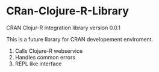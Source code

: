 # CRan-Clojure-R-Library 
CRAN Clojur-R integration library  version 0.0.1

This is a future library for CRAN developement enviroment.

1) Calls Clojure-R webservice <br>
2) Handles common errors <br>
3) REPL like interface <br>
